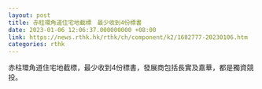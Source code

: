 ```yaml
---
layout: post
title: 赤柱環角道住宅地截標　最少收到4份標書
date: 2023-01-06 12:06:37.000000000 +08:00
link: https://news.rthk.hk/rthk/ch/component/k2/1682777-20230106.htm
categories: rthk
---
```


赤柱環角道住宅地截標，最少收到4份標書，發展商包括長實及嘉華，都是獨資競投。
